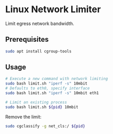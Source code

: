 # Linux Network Limiter
Limit egress network bandwidth.

## Prerequisites
```bash
sudo apt install cgroup-tools
```

## Usage
```bash
# Execute a new command with network limiting
sudo bash limit.sh "iperf -s" 10mbit
# Defaults to eth0, specify interface
sudo bash limit.sh "iperf -s" 10mbit eth1

# Limit an existing process
sudo bash limit.sh ${pid} 10mbit
```

Remove the limit:
```bash
sudo cgclassify -g net_cls:/ ${pid}
```
